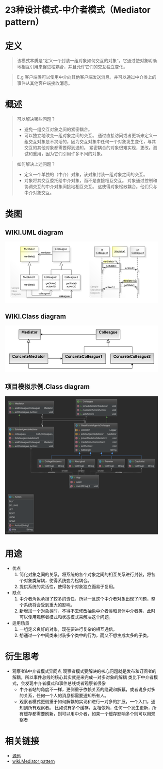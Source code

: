 
# 23种设计模式-中介者模式（Mediator pattern）
# 定义
>该模式本质是“定义一个封装一组对象如何交互的对象”。它通过使对象明确地相互引用来促进松耦合，并且允许它们的交互独立变化。

>E.g 客户端类可以使用中介向其他客户端发送消息，并可以通过中介类上的事件从其他客户端接收消息。

# 概述
>可以解决哪些问题？
>* 避免一组交互对象之间的紧密耦合。
>* 可以独立地改变一组对象之间的交互。
>通过直接访问或者更新来定义一组交互对象是不灵活的，因为交互对象中任何一个对象发生变化，与其交互的其他对象都需要得到通知。
>紧密耦合的对象很难实现，更改，测试和重用，因为它们引用许多不同的对象。

>如何解决上述问题？
>* 定义一个单独的（中介）对象，该对象封装一组对象之间的交互。
>* 对象将其交互委托给中介对象，而不是直接相互交互。
>对象通过控制和协调交互的中介对象间接地相互交互。
>这使得对象松散耦合。他们只与中介对象交互。

# 类图
## WIKI.UML diagram
![UML diagram](../doc/wiki-uml/wiki.mediator.uml.jpg)
## WIKI.Class diagram
![Class diagram](../doc/wiki-uml/wiki.mediator.class_diagram.png)
## 项目模拟示例.Class diagram
![Class diagram](../doc/project-uml/mediator.class_diagram.png)

# 用途
* 优点
    1. 简化对象之间的关系，将系统的各个对象之间的相互关系进行封装，将各个对象类解耦，使得系统变为松耦合。
    2. 提供系统的灵活性，使得各个对象独立而易于复用。
* 缺点
    1. 中介者角色承担了较多的责任，所以一旦这个中介者对象出现了问题，整个系统将会受到重大的影响。
    2. 新增加一个对象类时，不得不去修改抽象中介者类和具体中介者类，此时可以使用观察者模式和状态模式来解决这个问题。
* 适用场景
    1. 一组定义良好的对象，现在要进行复杂的相互通信。
    2. 想通过一个中间类来封装多个类中的行为，而又不想生成太多的子类。

# 衍生思考
* 观察者&中介者模式异同点
  观察者模式要解决的核心问题就是发布和订阅者的解耦，所以事件总线的核心其实就是来完成一对多对象的解耦
  类比下中介者模式，会发现中介者模式和事件总线或者观察者很像
    * 中介者站的角度不一样，更侧重于依赖关系的隐藏和解藕，或者说多对多的关系，任何一个人的消息都需要通知所有人。
    * 观察者模式更侧重于如何解耦的实现和进行一对多的扩展，一个入口，通知到所有观察者。
  比如说有多个缓存，互相依赖，任何一个发生更新，所有缓存都需要刷新，则可以用中介者，如果一个缓存影响多个则可以用观察者

# 相关链接
* [源码](https://github.com/GourdErwa/java-advanced/tree/master/design-patterns/patterns-mediator)
* [wiki.Mediator pattern](https://en.wikipedia.org/wiki/Mediator_pattern)
